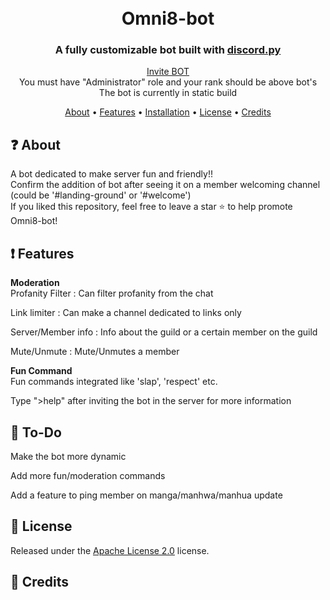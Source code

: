 <h1 align="center">
  <br>
  Omni8-bot
  <br>
</h1>

<h3 align=center>A fully customizable bot built with <a href=https://pypi.org/project/discord.py/>discord.py</a></h3>


<div align=center>
<!--   <a href="#">https://discord.com/api/oauth2/authorize?client_id=841547916199329812&permissions=8&scope=bot</a> -->
  <a href="https://discord.com/api/oauth2/authorize?client_id=841547916199329812&permissions=8&scope=bot">Invite BOT</a>
  <br>
  You must have "Administrator" role and your rank should be above bot's 
  <br>
  The bot is currently in static build 
</div>

<p align="center">
  <a href="#about">About</a>
  •
  <a href="#Features">Features</a>
  •
  <a href="#installation">Installation</a>
  •
  <a href="#license">License</a>
  •
  <a href="#credits">Credits</a>
</p>

## ❓ About

A bot dedicated to make server fun and friendly!!
<br>
Confirm the addition of bot after seeing it on a member welcoming channel (could be '#landing-ground' or '#welcome')
<br>
If you liked this repository, feel free to leave a star ⭐ to help promote Omni8-bot!

## ❗ Features
<b>Moderation</b>
<br>
Profanity Filter : Can filter profanity from the chat

Link limiter : Can make a channel dedicated to links only 

Server/Member info : Info about the guild or a certain member on the guild

Mute/Unmute : Mute/Unmutes a member 

<b>Fun Command</b>
<br>
Fun commands integrated like 'slap', 'respect' etc.

Type ">help" after inviting the bot in the server for more information


## 📝 To-Do

Make the bot more dynamic 

Add more fun/moderation commands

Add a feature to ping member on manga/manhwa/manhua update 

## 📖 License

Released under the [Apache License 2.0](https://github.com/BigDaddy058/Omni8-Bot/blob/main/LICENSE) license.

## 📜 Credits
